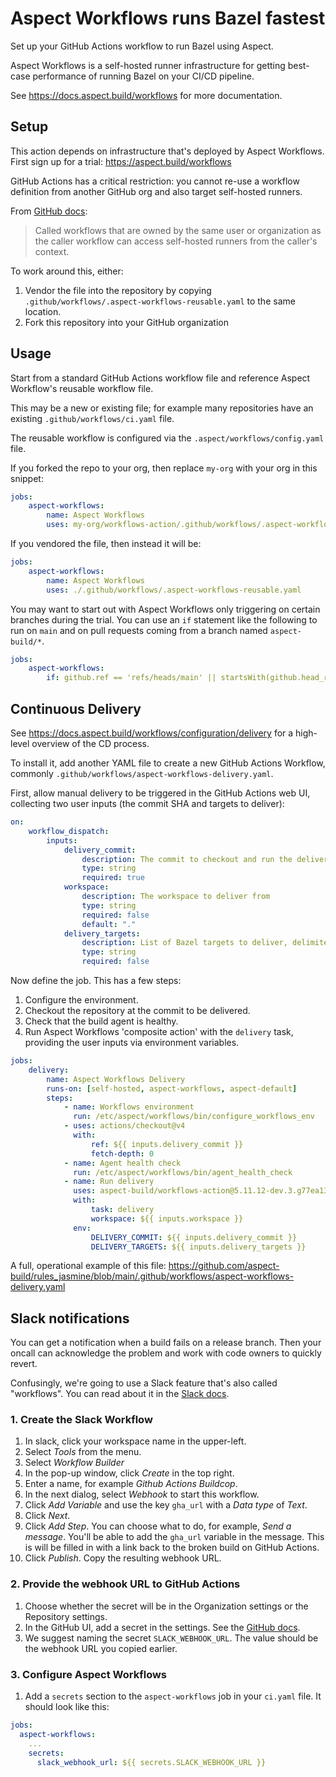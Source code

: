# Aspect Workflows runs Bazel fastest

Set up your GitHub Actions workflow to run Bazel using Aspect.

Aspect Workflows is a self-hosted runner infrastructure for
getting best-case performance of running Bazel on your CI/CD pipeline.

See https://docs.aspect.build/workflows for more documentation.

## Setup

This action depends on infrastructure that's deployed by Aspect Workflows.
First sign up for a trial: <https://aspect.build/workflows>

GitHub Actions has a critical restriction: you cannot re-use a workflow definition from another
GitHub org and also target self-hosted runners.

From [GitHub docs](https://docs.github.com/en/actions/using-workflows/reusing-workflows#using-self-hosted-runners):

> Called workflows that are owned by the same user or organization as the caller workflow can access
> self-hosted runners from the caller's context.

To work around this, either:

1.  Vendor the file into the repository by copying `.github/workflows/.aspect-workflows-reusable.yaml` to the same location.
2.  Fork this repository into your GitHub organization

## Usage

Start from a standard GitHub Actions workflow file and reference Aspect Workflow's reusable workflow file.

This may be a new or existing file; for example many repositories have an existing `.github/workflows/ci.yaml` file.

The reusable workflow is configured via the `.aspect/workflows/config.yaml` file.

If you forked the repo to your org, then replace `my-org` with your org in this snippet:

```yaml
jobs:
    aspect-workflows:
        name: Aspect Workflows
        uses: my-org/workflows-action/.github/workflows/.aspect-workflows-reusable.yaml@5.11.12-dev.3.g77ea13c
```

If you vendored the file, then instead it will be:

```yaml
jobs:
    aspect-workflows:
        name: Aspect Workflows
        uses: ./.github/workflows/.aspect-workflows-reusable.yaml
```

You may want to start out with Aspect Workflows only triggering on certain branches during the trial.
You can use an `if` statement like the following to run on `main` and on pull requests coming from a branch named `aspect-build/*`.

```yaml
jobs:
    aspect-workflows:
        if: github.ref == 'refs/heads/main' || startsWith(github.head_ref, 'aspect-build/')
```

## Continuous Delivery

See https://docs.aspect.build/workflows/configuration/delivery for a high-level overview of the CD process.

To install it, add another YAML file to create a new GitHub Actions Workflow, commonly
`.github/workflows/aspect-workflows-delivery.yaml`.

First, allow manual delivery to be triggered in the GitHub Actions web UI, collecting two user inputs (the commit SHA and targets to deliver):

```yaml
on:
    workflow_dispatch:
        inputs:
            delivery_commit:
                description: The commit to checkout and run the delivery from. Targets listed in the delivery manifest for this commit will be delivered unless specific targets are listed in `delivery_targets`.
                type: string
                required: true
            workspace:
                description: The workspace to deliver from
                type: string
                required: false
                default: "."
            delivery_targets:
                description: List of Bazel targets to deliver, delimited by spaces. For example, \`//app/a:push_release //app/b:push_release\`. If empty, targets listed in the delivery manifest for the target commit will be delivered.
                type: string
                required: false
```

Now define the job. This has a few steps:

1. Configure the environment.
2. Checkout the repository at the commit to be delivered.
3. Check that the build agent is healthy.
4. Run Aspect Workflows 'composite action' with the `delivery` task, providing the user inputs via environment variables.

```yaml
jobs:
    delivery:
        name: Aspect Workflows Delivery
        runs-on: [self-hosted, aspect-workflows, aspect-default]
        steps:
            - name: Workflows environment
              run: /etc/aspect/workflows/bin/configure_workflows_env
            - uses: actions/checkout@v4
              with:
                  ref: ${{ inputs.delivery_commit }}
                  fetch-depth: 0
            - name: Agent health check
              run: /etc/aspect/workflows/bin/agent_health_check
            - name: Run delivery
              uses: aspect-build/workflows-action@5.11.12-dev.3.g77ea13c
              with:
                  task: delivery
                  workspace: ${{ inputs.workspace }}
              env:
                  DELIVERY_COMMIT: ${{ inputs.delivery_commit }}
                  DELIVERY_TARGETS: ${{ inputs.delivery_targets }}
```

A full, operational example of this file: <https://github.com/aspect-build/rules_jasmine/blob/main/.github/workflows/aspect-workflows-delivery.yaml>

## Slack notifications

You can get a notification when a build fails on a release branch.
Then your oncall can acknowledge the problem and work with code owners to quickly revert.

Confusingly, we're going to use a Slack feature that's also called "workflows".
You can read about it in the [Slack docs](https://slack.com/help/articles/360053571454-Set-up-a-workflow-in-Slack).

### 1. Create the Slack Workflow

1. In slack, click your workspace name in the upper-left.
1. Select _Tools_ from the menu.
1. Select _Workflow Builder_
1. In the pop-up window, click _Create_ in the top right.
1. Enter a name, for example _Github Actions Buildcop_.
1. In the next dialog, select _Webhook_ to start this workflow.
1. Click _Add Variable_ and use the key `gha_url` with a _Data type_ of _Text_.
1. Click _Next_.
1. Click _Add Step_. You can choose what to do, for example, _Send a message_.
   You'll be able to add the `gha_url` variable in the message.
   This is will be filled in with a link back to the broken build on GitHub Actions.
1. Click _Publish_. Copy the resulting webhook URL.

### 2. Provide the webhook URL to GitHub Actions

1. Choose whether the secret will be in the Organization settings or the Repository settings.
1. In the GitHub UI, add a secret in the settings.
   See the [GitHub docs](https://docs.github.com/en/free-pro-team@latest/actions/reference/encrypted-secrets#creating-encrypted-secrets-for-a-repository).
1. We suggest naming the secret `SLACK_WEBHOOK_URL`. The value should be the webhook URL you copied earlier.

### 3. Configure Aspect Workflows

1. Add a `secrets` section to the `aspect-workflows` job in your `ci.yaml` file.
   It should look like this:

```yaml
jobs:
  aspect-workflows:
    ...
    secrets:
      slack_webhook_url: ${{ secrets.SLACK_WEBHOOK_URL }}
```
